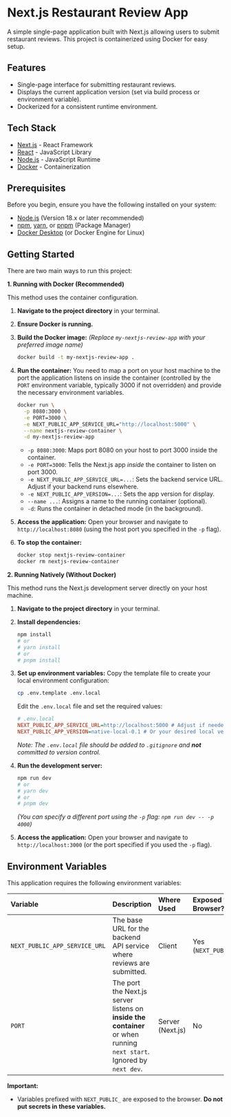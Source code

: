 # Next.js Restaurant Review App

A simple single-page application built with Next.js allowing users to submit restaurant reviews. This project is containerized using Docker for easy setup.

## Features

*   Single-page interface for submitting restaurant reviews.
*   Displays the current application version (set via build process or environment variable).
*   Dockerized for a consistent runtime environment.

## Tech Stack

*   [Next.js](https://nextjs.org/) - React Framework
*   [React](https://reactjs.org/) - JavaScript Library
*   [Node.js](https://nodejs.org/) - JavaScript Runtime
*   [Docker](https://www.docker.com/) - Containerization

## Prerequisites

Before you begin, ensure you have the following installed on your system:

*   [Node.js](https://nodejs.org/en/download/) (Version 18.x or later recommended)
*   [npm](https://www.npmjs.com/get-npm), [yarn](https://yarnpkg.com/getting-started/install), or [pnpm](https://pnpm.io/installation) (Package Manager)
*   [Docker Desktop](https://www.docker.com/products/docker-desktop) (or Docker Engine for Linux)

## Getting Started

There are two main ways to run this project:

**1. Running with Docker (Recommended)**

This method uses the container configuration.

1.  **Navigate to the project directory** in your terminal.

2.  **Ensure Docker is running.**

3.  **Build the Docker image:**
    *(Replace `my-nextjs-review-app` with your preferred image name)*
    ```bash
    docker build -t my-nextjs-review-app .
    ```

4.  **Run the container:**
    You need to map a port on your host machine to the port the application listens on inside the container (controlled by the `PORT` environment variable, typically 3000 if not overridden) and provide the necessary environment variables.

    ```bash
    docker run \
      -p 8080:3000 \
      -e PORT=3000 \
      -e NEXT_PUBLIC_APP_SERVICE_URL="http://localhost:5000" \
      --name nextjs-review-container \
      -d my-nextjs-review-app
    ```
    *   `-p 8080:3000`: Maps port 8080 on your host to port 3000 inside the container.
    *   `-e PORT=3000`: Tells the Next.js app *inside* the container to listen on port 3000.
    *   `-e NEXT_PUBLIC_APP_SERVICE_URL=...`: Sets the backend service URL. Adjust if your backend runs elsewhere.
    *   `-e NEXT_PUBLIC_APP_VERSION=...`: Sets the app version for display.
    *   `--name ...`: Assigns a name to the running container (optional).
    *   `-d`: Runs the container in detached mode (in the background).

5.  **Access the application:**
    Open your browser and navigate to `http://localhost:8080` (using the host port you specified in the `-p` flag).

6.  **To stop the container:**
    ```bash
    docker stop nextjs-review-container
    docker rm nextjs-review-container
    ```

**2. Running Natively (Without Docker)**

This method runs the Next.js development server directly on your host machine.

1.  **Navigate to the project directory** in your terminal.

2.  **Install dependencies:**
    ```bash
    npm install
    # or
    # yarn install
    # or
    # pnpm install
    ```

3.  **Set up environment variables:**
    Copy the template file to create your local environment configuration:
    ```bash
    cp .env.template .env.local
    ```
    Edit the `.env.local` file and set the required values:
    ```ini
    # .env.local
    NEXT_PUBLIC_APP_SERVICE_URL=http://localhost:5000 # Adjust if needed
    NEXT_PUBLIC_APP_VERSION=native-local-0.1 # Or your desired local version
    ```
    *Note: The `.env.local` file should be added to `.gitignore` and **not** committed to version control.*

4.  **Run the development server:**
    ```bash
    npm run dev
    # or
    # yarn dev
    # or
    # pnpm dev
    ```
    *(You can specify a different port using the `-p` flag: `npm run dev -- -p 4000`)*

5.  **Access the application:**
    Open your browser and navigate to `http://localhost:3000` (or the port specified if you used the `-p` flag).

## Environment Variables

This application requires the following environment variables:

| Variable                      | Description                                                                                                          | Where Used       | Exposed to Browser?  | How Set                                                              |
| :---------------------------- | :------------------------------------------------------------------------------------------------------------------- | :--------------- | :------------------- | :------------------------------------------------------------------- |
| `NEXT_PUBLIC_APP_SERVICE_URL` | The base URL for the backend API service where reviews are submitted.                                                | Client           | Yes (`NEXT_PUBLIC_`) | Via `docker run -e` or set in `.env.local` for native development.   |
| `PORT`                        | The port the Next.js server listens on **inside the container** or when running `next start`. Ignored by `next dev`. | Server (Next.js) | No                   | Via `docker run -e`. For native dev, use `npm run dev -- -p <port>`. |

**Important:**

*   Variables prefixed with `NEXT_PUBLIC_` are exposed to the browser. **Do not put secrets in these variables.**

